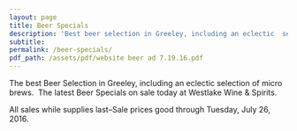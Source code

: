 ```yaml
---
layout: page
title: Beer Specials
description: 'Best beer selection in Greeley, including an eclectic  selection of micro brews and imports.'
subtitle:
permalink: /beer-specials/
pdf_path: /assets/pdf/website beer ad 7.19.16.pdf
---
```



The best Beer Selection in Greeley, including an eclectic selection of micro brews. &nbsp;The latest Beer Specials on sale today at Westlake Wine & Spirits.

All sales while supplies last–Sale prices good through Tuesday, July 26, 2016.